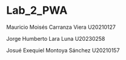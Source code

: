 # Lab_2_PWA

Mauricio Moisés Carranza Viera U20210127

Jorge Humberto Lara Luna U20230258

Josué Exequiel Montoya Sánchez U20210157
